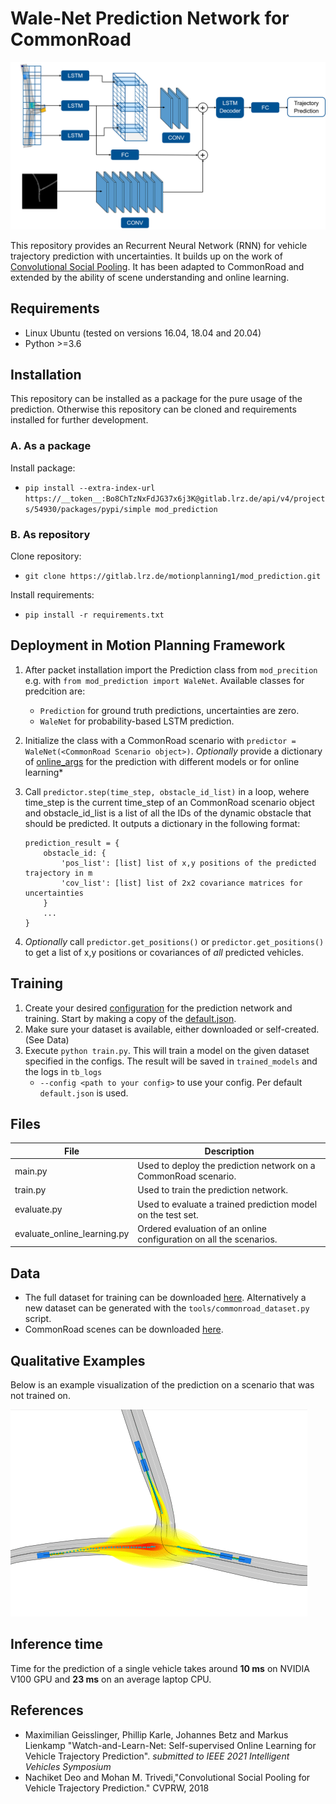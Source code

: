 # Wale-Net Prediction Network for CommonRoad

<img src="images/network_architecture.png" alt="Network architecture" width="800"/>

This repository provides an Recurrent Neural Network (RNN) for vehicle trajectory prediction with uncertainties. It builds up on the work of [Convolutional Social Pooling](https://github.com/nachiket92/conv-social-pooling). It has been adapted to CommonRoad and extended by the ability of scene understanding and online learning.
## Requirements

- Linux Ubuntu (tested on versions 16.04, 18.04 and 20.04)
- Python >=3.6

## Installation

This repository can be installed as a package for the pure usage of the prediction.
Otherwise this repository can be cloned and requirements installed for further development.
### A. As a package

Install package:
* `pip install --extra-index-url https://__token__:Bo8ChTzNxFdJG37x6j3K@gitlab.lrz.de/api/v4/projects/54930/packages/pypi/simple mod_prediction`


### B. As repository

Clone repository:
* `git clone https://gitlab.lrz.de/motionplanning1/mod_prediction.git`

Install requirements:
* `pip install -r requirements.txt`


## Deployment in Motion Planning Framework

1. After packet installation import the Prediction class from  `mod_precition` e.g. with `from mod_prediction import WaleNet`. Available classes for predcition are:
    * `Prediction` for ground truth predictions, uncertainties are zero.
    * `WaleNet` for probability-based LSTM prediction.
2. Initialize the class with a CommonRoad scenario with `predictor = WaleNet(<CommonRoad Scenario object>)`. *Optionally* provide a dictionary of [online_args](mod_prediction/configs/online/README.md) for the prediction with different models or for online learning*
3. Call `predictor.step(time_step, obstacle_id_list)` in a loop, wehere time_step is the current time_step of an CommonRoad scenario object and obstacle_id_list is a list of all the IDs of the dynamic obstacle that should be predicted. 
It outputs a dictionary in the following format:
    ```
    prediction_result = {
        obstacle_id: {
            'pos_list': [list] list of x,y positions of the predicted trajectory in m
            'cov_list': [list] list of 2x2 covariance matrices for uncertainties
        }
        ...
    }
    ```


4. *Optionally* call `predictor.get_positions()` or `predictor.get_positions()` to get a list of x,y positions or covariances of *all* predicted vehicles.


## Training

1. Create your desired [configuration](configs/README.md) for the prediction network and training. Start by making a copy of the [default.json](configs/default.json). 
2. Make sure your dataset is available, either downloaded or self-created. (See Data)
3. Execute `python train.py`. This will train a model on the given dataset specified in the configs. The result will be saved in `trained_models` and the logs in `tb_logs`
    *  `--config <path to your config>` to use your config. Per default `default.json` is used.

## Files

| File | Description |
|----|----|
main.py | Used to deploy the prediction network on a CommonRoad scenario.
train.py   | Used to train the prediction network. 
evaluate.py | Used to evaluate a trained prediction model on the test set.
evaluate_online_learning.py | Ordered evaluation of an online configuration on all the scenarios.

## Data

* The full dataset for training can be downloaded [here](https://syncandshare.lrz.de/dl/fiRsZFzqZAxEkWZEBHYJnSAt/commonroad.zip). Alternatively a new dataset can be generated with the `tools/commonroad_dataset.py` script.
* CommonRoad scenes can be downloaded [here](https://gitlab.lrz.de/tum-cps/commonroad-scenarios).


## Qualitative Examples

Below is an example visualization of the prediction on a scenario that was not trained on. 

![Exemplary Result](images/exemplary_result.gif)

## Inference time

Time for the prediction of a single vehicle takes around **10 ms** on NVIDIA V100 GPU and **23 ms** on an average laptop CPU.

## References

* Maximilian Geisslinger, Phillip Karle, Johannes Betz and Markus Lienkamp "Watch-and-Learn-Net: Self-supervised Online Learning for Vehicle Trajectory Prediction". *submitted to IEEE 2021 Intelligent Vehicles Symposium*
* Nachiket Deo and Mohan M. Trivedi,"Convolutional Social Pooling for Vehicle Trajectory Prediction." CVPRW, 2018

